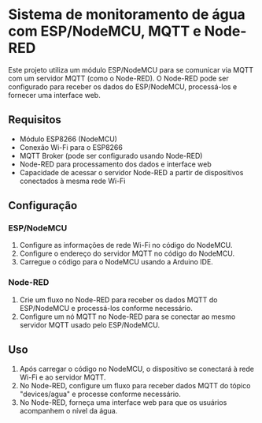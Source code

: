 # Sistema de monitoramento de água com ESP/NodeMCU, MQTT e Node-RED

Este projeto utiliza um módulo ESP/NodeMCU para se comunicar via MQTT com um servidor MQTT (como o Node-RED). O Node-RED pode ser configurado para receber os dados do ESP/NodeMCU, processá-los e fornecer uma interface web.

## Requisitos

- Módulo ESP8266 (NodeMCU)
- Conexão Wi-Fi para o ESP8266
- MQTT Broker (pode ser configurado usando Node-RED)
- Node-RED para processamento dos dados e interface web
- Capacidade de acessar o servidor Node-RED a partir de dispositivos conectados à mesma rede Wi-Fi

## Configuração

### ESP/NodeMCU

1. Configure as informações de rede Wi-Fi no código do NodeMCU.
2. Configure o endereço do servidor MQTT no código do NodeMCU.
3. Carregue o código para o NodeMCU usando a Arduino IDE.

### Node-RED

1. Crie um fluxo no Node-RED para receber os dados MQTT do ESP/NodeMCU e processá-los conforme necessário.
2. Configure um nó MQTT no Node-RED para se conectar ao mesmo servidor MQTT usado pelo ESP/NodeMCU.

## Uso

1. Após carregar o código no NodeMCU, o dispositivo se conectará à rede Wi-Fi e ao servidor MQTT.
2. No Node-RED, configure um fluxo para receber dados MQTT do tópico "devices/agua" e processe conforme necessário.
3. No Node-RED, forneça uma interface web para que os usuários acompanhem o nível da água.
